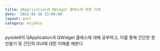 ```yaml
---
title: QApplication과 QWidget 클래스에 대한 이해
date: '2022-01-16 23:00:00'
layout: post
category: mojakco
---
```


pyside6의 QApplication과 QWidget 클래스에 대해 공부하고, 이를 통해 간단한 창 만들기 및 간단하 GUI에 대한 이해를 해본다.
